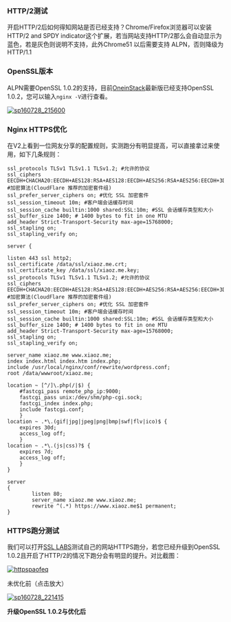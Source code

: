 ### HTTP/2测试

开启HTTP/2后如何得知网站是否已经支持？Chrome/Firefox浏览器可以安装HTTP/2 and SPDY indicator这个扩展，若当网站支持HTTP/2那么会自动显示为蓝色，若是灰色则说明不支持，此外Chrome51 以后需要支持 ALPN，否则降级为HTTP/1.1

### OpenSSL版本

ALPN需要OpenSSL 1.0.2的支持，目前[OneinStack](https://oneinstack.com/)最新版已经支持OpenSSL 1.0.2，您可以输入`nginx -V`进行查看。

[![](https://www.xiaoz.me/wp-content/uploads/2016/07/sp160728_215600.png "sp160728\_215600")](https://www.xiaoz.me/wp-content/uploads/2016/07/sp160728_215600.png)

### Nginx HTTPS优化

在V2上看到一位网友分享的配置规则，实测跑分有明显提高，可以直接拿过来使用，如下几条规则：

```
ssl_protocols TLSv1 TLSv1.1 TLSv1.2; #允许的协议 
ssl_ciphers EECDH+CHACHA20:EECDH+AES128:RSA+AES128:EECDH+AES256:RSA+AES256:EECDH+3DES:RSA+3DES:!MD5; #加密算法(CloudFlare 推荐的加密套件组) 
ssl_prefer_server_ciphers on; #优化 SSL 加密套件 
ssl_session_timeout 10m; #客户端会话缓存时间 
ssl_session_cache builtin:1000 shared:SSL:10m; #SSL 会话缓存类型和大小 
ssl_buffer_size 1400; # 1400 bytes to fit in one MTU 
add_header Strict-Transport-Security max-age=15768000;
ssl_stapling on;
ssl_stapling_verify on;
```

```
server {
```

```
listen 443 ssl http2;
ssl_certificate /data/ssl/xiaoz.me.crt;
ssl_certificate_key /data/ssl/xiaoz.me.key;
ssl_protocols TLSv1 TLSv1.1 TLSv1.2; #允许的协议 
ssl_ciphers EECDH+CHACHA20:EECDH+AES128:RSA+AES128:EECDH+AES256:RSA+AES256:EECDH+3DES:RSA+3DES:!MD5; #加密算法(CloudFlare 推荐的加密套件组) 
ssl_prefer_server_ciphers on; #优化 SSL 加密套件 
ssl_session_timeout 10m; #客户端会话缓存时间 
ssl_session_cache builtin:1000 shared:SSL:10m; #SSL 会话缓存类型和大小 
ssl_buffer_size 1400; # 1400 bytes to fit in one MTU 
add_header Strict-Transport-Security max-age=15768000;
ssl_stapling on;
ssl_stapling_verify on;

server_name xiaoz.me www.xiaoz.me;
index index.html index.htm index.php;
include /usr/local/nginx/conf/rewrite/wordpress.conf;
root /data/wwwroot/xiaoz.me;

location ~ [^/]\.php(/|$) {
    #fastcgi_pass remote_php_ip:9000;
    fastcgi_pass unix:/dev/shm/php-cgi.sock;
    fastcgi_index index.php;
    include fastcgi.conf;
    }
location ~ .*\.(gif|jpg|jpeg|png|bmp|swf|flv|ico)$ {
    expires 30d;
    access_log off;
    }
location ~ .*\.(js|css)?$ {
    expires 7d;
    access_log off;
    }
}

server
{
        listen 80;
        server_name xiaoz.me www.xiaoz.me;
        rewrite ^(.*) https://www.xiaoz.me$1 permanent;
}
```

### 

### HTTPS跑分测试

我们可以打开[SSL LABS](https://www.ssllabs.com/ssltest/)测试自己的网站HTTPS跑分，若您已经升级到OpenSSL 1.0.2且开启了HTTP/2的情况下跑分会有明显的提升。对比截图：

[![](https://www.xiaoz.me/wp-content/uploads/2016/07/httpspaofeq.jpg "httpspaofeq")](https://www.xiaoz.me/wp-content/uploads/2016/07/httpspaofeq.jpg)

未优化前（点击放大）

[![](https://www.xiaoz.me/wp-content/uploads/2016/07/sp160728_221415.png "sp160728\_221415")](https://www.xiaoz.me/wp-content/uploads/2016/07/sp160728_221415.png)

**升级OpenSSL 1.0.2与优化后**

